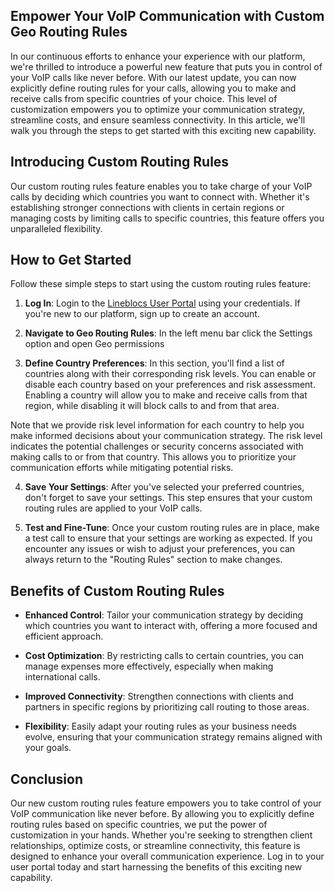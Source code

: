 ## Empower Your VoIP Communication with Custom Geo Routing Rules

In our continuous efforts to enhance your experience with our platform, we're thrilled to introduce a powerful new feature that puts you in control of your VoIP calls like never before. With our latest update, you can now explicitly define routing rules for your calls, allowing you to make and receive calls from specific countries of your choice. This level of customization empowers you to optimize your communication strategy, streamline costs, and ensure seamless connectivity. In this article, we'll walk you through the steps to get started with this exciting new capability.

## Introducing Custom Routing Rules

Our custom routing rules feature enables you to take charge of your VoIP calls by deciding which countries you want to connect with. Whether it's establishing stronger connections with clients in certain regions or managing costs by limiting calls to specific countries, this feature offers you unparalleled flexibility.

## How to Get Started

Follow these simple steps to start using the custom routing rules feature:

1. **Log In**: Login to the [Lineblocs User Portal](https://app.lineblocs.com/#/login) using your credentials. If you're new to our platform, sign up to create an account.

2. **Navigate to Geo Routing Rules**: In the left menu bar click the Settings option and open Geo permissions

3. **Define Country Preferences**: In this section, you'll find a list of countries along with their corresponding risk levels. You can enable or disable each country based on your preferences and risk assessment. Enabling a country will allow you to make and receive calls from that region, while disabling it will block calls to and from that area.

Note that we provide risk level information for each country to help you make informed decisions about your communication strategy. The risk level indicates the potential challenges or security concerns associated with making calls to or from that country. This allows you to prioritize your communication efforts while mitigating potential risks.


4. **Save Your Settings**: After you've selected your preferred countries, don't forget to save your settings. This step ensures that your custom routing rules are applied to your VoIP calls.

5. **Test and Fine-Tune**: Once your custom routing rules are in place, make a test call to ensure that your settings are working as expected. If you encounter any issues or wish to adjust your preferences, you can always return to the "Routing Rules" section to make changes.

## Benefits of Custom Routing Rules

- **Enhanced Control**: Tailor your communication strategy by deciding which countries you want to interact with, offering a more focused and efficient approach.

- **Cost Optimization**: By restricting calls to certain countries, you can manage expenses more effectively, especially when making international calls.

- **Improved Connectivity**: Strengthen connections with clients and partners in specific regions by prioritizing call routing to those areas.

- **Flexibility**: Easily adapt your routing rules as your business needs evolve, ensuring that your communication strategy remains aligned with your goals.

## Conclusion

Our new custom routing rules feature empowers you to take control of your VoIP communication like never before. By allowing you to explicitly define routing rules based on specific countries, we put the power of customization in your hands. Whether you're seeking to strengthen client relationships, optimize costs, or streamline connectivity, this feature is designed to enhance your overall communication experience. Log in to your user portal today and start harnessing the benefits of this exciting new capability.